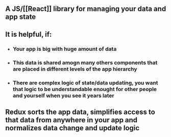 ## A JS/[[React]] library for managing your data and app state
## It is helpful, if:
- ### Your app is big with huge amount of data
- ### This data is shared amogn many others components that are placed in different levels of the app hierarchy
- ### There are complex logic of state/data updating, you want that logic to be understandable enought for other people and yourself when you see it years later
## Redux sorts the app data, simplifies access to that data from anywhere in your app and normalizes data change and update logic
